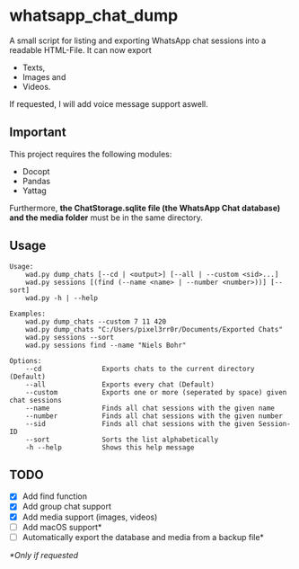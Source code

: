 # whatsapp_chat_dump
A small script for listing and exporting WhatsApp chat sessions into a readable HTML-File. It can now export
* Texts,
* Images and
* Videos.

If requested, I will add voice message support aswell.

## Important
This project requires the following modules:
* Docopt
* Pandas
* Yattag

Furthermore, **the ChatStorage.sqlite file (the WhatsApp Chat database) and the media folder** must be in the same directory.

## Usage
```
Usage:
    wad.py dump_chats [--cd | <output>] [--all | --custom <sid>...]
    wad.py sessions [(find (--name <name> | --number <number>))] [--sort]
    wad.py -h | --help

Examples:
    wad.py dump_chats --custom 7 11 420
    wad.py dump_chats "C:/Users/pixel3rr0r/Documents/Exported Chats"
    wad.py sessions --sort
    wad.py sessions find --name "Niels Bohr"

Options:
    --cd               Exports chats to the current directory (Default)
    --all              Exports every chat (Default)
    --custom           Exports one or more (seperated by space) given chat sessions
    --name             Finds all chat sessions with the given name
    --number           Finds all chat sessions with the given number
    --sid              Finds all chat sessions with the given Session-ID
    --sort             Sorts the list alphabetically
    -h --help          Shows this help message
```

## TODO
- [X] Add find function
- [X] Add group chat support
- [X] Add media support (images, videos)
- [ ] Add macOS support*
- [ ] Automatically export the database and media from a backup file*

*\*Only if requested*
